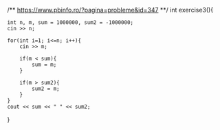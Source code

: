/**
    https://www.pbinfo.ro/?pagina=probleme&id=347
**/
int exercise3(){

    int n, m, sum = 1000000, sum2 = -1000000;
    cin >> n;

    for(int i=1; i<=n; i++){
        cin >> m;

        if(m < sum){
            sum = m;
        }

        if(m > sum2){
            sum2 = m;
        }
    }
    cout << sum << " " << sum2;

}